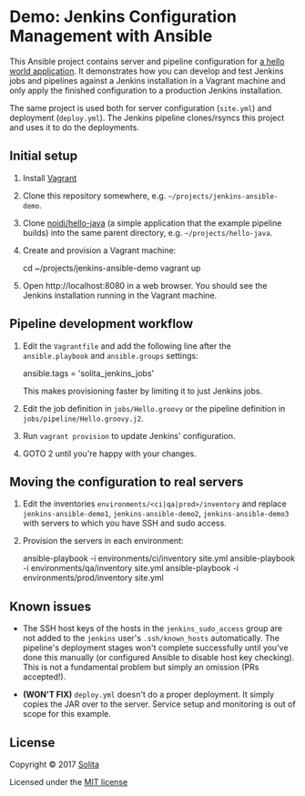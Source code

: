 # Demo: Jenkins Configuration Management with Ansible

This Ansible project contains server and pipeline configuration for [a hello
world application](https://github.com/noidi/hello-java). It demonstrates how
you can develop and test Jenkins jobs and pipelines against a Jenkins
installation in a Vagrant machine and only apply the finished configuration to
a production Jenkins installation.

The same project is used both for server configuration (`site.yml`) and
deployment (`deploy.yml`). The Jenkins pipeline clones/rsyncs this project and
uses it to do the deployments.

## Initial setup

1. Install [Vagrant](https://www.vagrantup.com/)

2. Clone this repository somewhere, e.g. `~/projects/jenkins-ansible-demo`.

3. Clone [noidi/hello-java](https://github.com/noidi/hello-java) (a simple
   application that the example pipeline builds) into the same parent
   directory, e.g. `~/projects/hello-java`.

4. Create and provision a Vagrant machine:

    cd ~/projects/jenkins-ansible-demo
    vagrant up

5. Open http://localhost:8080 in a web browser. You should see the Jenkins
   installation running in the Vagrant machine.

## Pipeline development workflow

1. Edit the `Vagrantfile` and add the following line after the
   `ansible.playbook` and `ansible.groups` settings:

    ansible.tags = 'solita_jenkins_jobs'

   This makes provisioning faster by limiting it to just Jenkins jobs.

2. Edit the job definition in `jobs/Hello.groovy` or the pipeline definition in
   `jobs/pipeline/Hello.groovy.j2`.

3. Run `vagrant provision` to update Jenkins' configuration.

4. GOTO 2 until you're happy with your changes.

## Moving the configuration to real servers

1. Edit the inventories `environments/<ci|qa|prod>/inventory` and replace
   `jenkins-ansible-demo1`, `jenkins-ansible-demo2`, `jenkins-ansible-demo3`
   with servers to which you have SSH and sudo access.

2. Provision the servers in each environment:

    ansible-playbook -i environments/ci/inventory site.yml
    ansible-playbook -i environments/qa/inventory site.yml
    ansible-playbook -i environments/prod/inventory site.yml

## Known issues

- The SSH host keys of the hosts in the `jenkins_sudo_access` group are not
  added to the `jenkins` user's `.ssh/known_hosts` automatically. The
  pipeline's deployment stages won't complete successfully until you've done
  this manually (or configured Ansible to disable host key checking). This is
  not a fundamental problem but simply an omission (PRs accepted!).

- **(WON'T FIX)** `deploy.yml` doesn't do a proper deployment. It simply copies
  the JAR over to the server. Service setup and monitoring is out of scope for
  this example.

## License

Copyright &copy; 2017 [Solita](https://www.solita.fi/)

Licensed under the [MIT license](LICENSE.txt)
